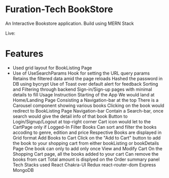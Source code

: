 # Furation-Tech BookStore

An Interactive Bookstore application. Build using MERN Stack

Live: 

# Features

- Used grid layout for BookListing Page
- Use of UseSearchParams Hook for setting the URL query params
Retains the filtered data amid the page reloads
Hashed the password in DB using bycrypt
Use of Toast over default alert for feedback
Sorting and Filtering through backend
Sign-in/Sign-up pages with minimal details to fill
Usage Instruction
Starting of the App
We would land at Home/Landing Page
Consisting a Navigation-bar at the top
There is a Carousel component showing various books
Clicking on the book would redirect to BookListing Page
Navigation-bar
Contain a Search-bar, once search would give the detail info of that book
Button to Login/Signup/Logout at top-right corner
Cart icon would let to the CartPage only if Logged-In
Filter Books
Can sort and filter the books accoding to genre, edition and price
Respective Books are displayed in Grid format
Add Books to Cart
Click on the "Add to Cart" button to add the book to your shopping cart from either bookListing or bookDetails Page
One book can only to add only once
View and Modify Cart
On the Shopping Cart page, all the books added to your cart
Can remove the books from cart
Total amount is displyed on the Order summary panel
Tech Stacks used
React
Chakra-UI
Redux
react-router-dom
Express
MongoDB
